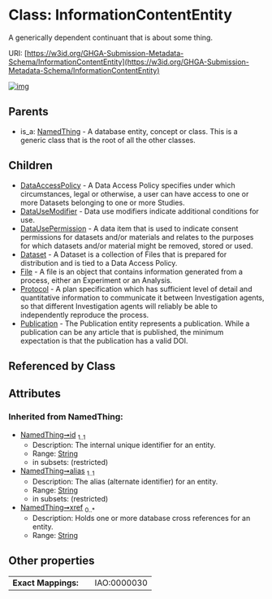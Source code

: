 
# Class: InformationContentEntity


A generically dependent continuant that is about some thing.

URI: [https://w3id.org/GHGA-Submission-Metadata-Schema/InformationContentEntity](https://w3id.org/GHGA-Submission-Metadata-Schema/InformationContentEntity)


[![img](https://yuml.me/diagram/nofunky;dir:TB/class/[Publication],[Protocol],[NamedThing],[InformationContentEntity&#124;id(i):string;alias(i):string;xref(i):string%20*]^-[Publication],[InformationContentEntity]^-[Protocol],[InformationContentEntity]^-[File],[InformationContentEntity]^-[Dataset],[InformationContentEntity]^-[DataUsePermission],[InformationContentEntity]^-[DataUseModifier],[InformationContentEntity]^-[DataAccessPolicy],[NamedThing]^-[InformationContentEntity],[File],[Dataset],[DataUsePermission],[DataUseModifier],[DataAccessPolicy])](https://yuml.me/diagram/nofunky;dir:TB/class/[Publication],[Protocol],[NamedThing],[InformationContentEntity&#124;id(i):string;alias(i):string;xref(i):string%20*]^-[Publication],[InformationContentEntity]^-[Protocol],[InformationContentEntity]^-[File],[InformationContentEntity]^-[Dataset],[InformationContentEntity]^-[DataUsePermission],[InformationContentEntity]^-[DataUseModifier],[InformationContentEntity]^-[DataAccessPolicy],[NamedThing]^-[InformationContentEntity],[File],[Dataset],[DataUsePermission],[DataUseModifier],[DataAccessPolicy])

## Parents

 *  is_a: [NamedThing](NamedThing.md) - A database entity, concept or class. This is a generic class that is the root of all the other classes.

## Children

 * [DataAccessPolicy](DataAccessPolicy.md) - A Data Access Policy specifies under which circumstances, legal or otherwise, a user can have access to one or more Datasets belonging to one or more Studies.
 * [DataUseModifier](DataUseModifier.md) - Data use modifiers indicate additional conditions for use.
 * [DataUsePermission](DataUsePermission.md) - A data item that is used to indicate consent permissions for datasets and/or materials and relates to the purposes for which datasets and/or material might be removed, stored or used.
 * [Dataset](Dataset.md) - A Dataset is a collection of Files that is prepared for distribution and is tied to a Data Access Policy.
 * [File](File.md) - A file is an object that contains information generated from a process, either an Experiment or an Analysis.
 * [Protocol](Protocol.md) - A plan specification which has sufficient level of detail and quantitative information to communicate it between Investigation agents, so that different Investigation agents will reliably be able to independently reproduce the process.
 * [Publication](Publication.md) - The Publication entity represents a publication. While a publication can be any article that is published, the minimum expectation is that the publication has a valid DOI.

## Referenced by Class


## Attributes


### Inherited from NamedThing:

 * [NamedThing➞id](NamedThing_id.md)  <sub>1..1</sub>
     * Description: The internal unique identifier for an entity.
     * Range: [String](types/String.md)
     * in subsets: (restricted)
 * [NamedThing➞alias](NamedThing_alias.md)  <sub>1..1</sub>
     * Description: The alias (alternate identifier) for an entity.
     * Range: [String](types/String.md)
     * in subsets: (restricted)
 * [NamedThing➞xref](NamedThing_xref.md)  <sub>0..\*</sub>
     * Description: Holds one or more database cross references for an entity.
     * Range: [String](types/String.md)

## Other properties

|  |  |  |
| --- | --- | --- |
| **Exact Mappings:** | | IAO:0000030 |

